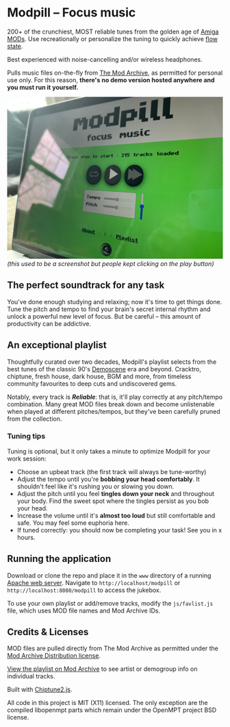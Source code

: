 # Modpill – Focus music

200+ of the crunchiest, MOST reliable tunes from the golden age of [Amiga MODs](https://en.wikipedia.org/wiki/MOD_(file_format)). Use recreationally or personalize the tuning to quickly achieve [flow state](https://en.wikipedia.org/wiki/Flow_(psychology)).

Best experienced with noise-cancelling and/or wireless headphones.

Pulls music files on-the-fly from [The Mod Archive](https://modarchive.org/), as permitted for personal use only. For this reason, **there's no demo version hosted anywhere and you must run it yourself.**

![Modpill](modpill-front.jpg "Modpill – Focus music")
*(this used to be a screenshot but people kept clicking on the play button)*

## The perfect soundtrack for any task

You've done enough studying and relaxing; now it's time to get things done. Tune the pitch and tempo to find your brain's secret internal rhythm and unlock a powerful new level of focus. But be careful – this amount of productivity can be addictive.

## An exceptional playlist

Thoughtfully curated over two decades, Modpill's playlist selects from the best tunes of the classic 90's [Demoscene](https://en.wikipedia.org/wiki/Demoscene) era and beyond. Cracktro, chiptune, fresh house, dark house, BGM and more, from timeless community favourites to deep cuts and undiscovered gems.

Notably, every track is ***Reliable***: that is, it'll play correctly at any pitch/tempo combination. Many great MOD files break down and become unlistenable when played at different pitches/tempos, but they've been carefully pruned from the collection.

### Tuning tips

Tuning is optional, but it only takes a minute to optimize Modpill for your work session:

- Choose an upbeat track (the first track will always be tune-worthy)
- Adjust the tempo until you're **bobbing your head comfortably**. It shouldn't feel like it's rushing you or slowing you down.
- Adjust the pitch until you feel **tingles down your neck** and throughout your body. Find the sweet spot where the tingles persist as you bob your head.
- Increase the volume until it's **almost too loud** but still comfortable and safe. You may feel some euphoria here.
- If tuned correctly: you should now be completing your task! See you in x hours.

## Running the application

Download or clone the repo and place it in the `www` directory of a running [Apache web server](https://httpd.apache.org/docs/2.4/platform/). Navigate to `http://localhost/modpill` or `http://localhost:8080/modpill` to access the jukebox.

To use your own playlist or add/remove tracks, modify the `js/favlist.js` file, which uses MOD file names and Mod Archive IDs.

## Credits & Licenses

MOD files are pulled directly from The Mod Archive as permitted under the [Mod Archive Distribution license](https://modarchive.org/index.php?terms-upload).

[View the playlist on Mod Archive](https://modarchive.org/index.php?request=view_member_favourites&query=93325) to see artist or demogroup info on individual tracks.

Built with [Chiptune2.js](https://github.com/deskjet/chiptune2.js).

All code in this project is MIT (X11) licensed. The only exception are the compiled libopenmpt parts which remain under the OpenMPT project BSD license.
